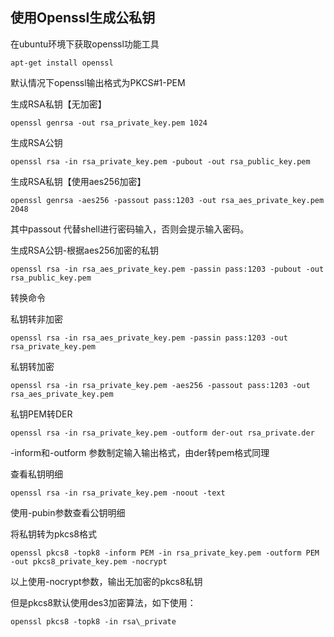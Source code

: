 ## 使用Openssl生成公私钥

在ubuntu环境下获取openssl功能工具

```
apt-get install openssl
```

默认情况下openssl输出格式为PKCS\#1-PEM

生成RSA私钥【无加密】

```
openssl genrsa -out rsa_private_key.pem 1024
```

生成RSA公钥

```
openssl rsa -in rsa_private_key.pem -pubout -out rsa_public_key.pem
```

生成RSA私钥【使用aes256加密】

```
openssl genrsa -aes256 -passout pass:1203 -out rsa_aes_private_key.pem 2048
```

其中passout 代替shell进行密码输入，否则会提示输入密码。

生成RSA公钥-根据aes256加密的私钥

```
openssl rsa -in rsa_aes_private_key.pem -passin pass:1203 -pubout -out rsa_public_key.pem
```

转换命令

私钥转非加密

```
openssl rsa -in rsa_aes_private_key.pem -passin pass:1203 -out rsa_private_key.pem
```

私钥转加密

```
openssl rsa -in rsa_private_key.pem -aes256 -passout pass:1203 -out rsa_aes_private_key.pem
```

私钥PEM转DER

```
openssl rsa -in rsa_private_key.pem -outform der-out rsa_private.der
```

-inform和-outform 参数制定输入输出格式，由der转pem格式同理

查看私钥明细

```
openssl rsa -in rsa_private_key.pem -noout -text
```

使用-pubin参数查看公钥明细

将私钥转为pkcs8格式

```
openssl pkcs8 -topk8 -inform PEM -in rsa_private_key.pem -outform PEM -out pkcs8_private_key.pem -nocrypt
```

以上使用-nocrypt参数，输出无加密的pkcs8私钥

但是pkcs8默认使用des3加密算法，如下使用：

    openssl pkcs8 -topk8 -in rsa\_private

